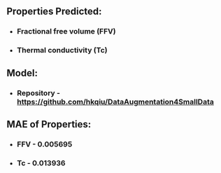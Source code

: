 ## Properties Predicted: 
- ### Fractional free volume (FFV)
- ### Thermal conductivity (Tc)

## Model:
- ### Repository - https://github.com/hkqiu/DataAugmentation4SmallData

## MAE of Properties:
- ### FFV - 0.005695
- ### Tc - 0.013936